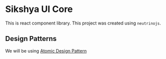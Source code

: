 # Sikshya UI Core

This is react component library. This project was created using `neutrinojs`.

## Design Patterns

We will be using [Atomic Design Pattern](https://bradfrost.com/blog/post/atomic-web-design/)